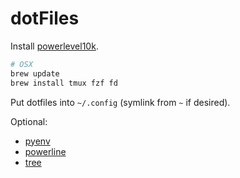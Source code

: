 # dotFiles

Install [powerlevel10k](https://github.com/romkatv/powerlevel10k).
```bash
# OSX
brew update
brew install tmux fzf fd
```
Put dotfiles into `~/.config` (symlink from `~` if desired).  

Optional: 
- [pyenv](https://github.com/pyenv/pyenv)
- [powerline](https://powerline.readthedocs.io/en/master/)
- [tree](https://linux.die.net/man/1/tree)
